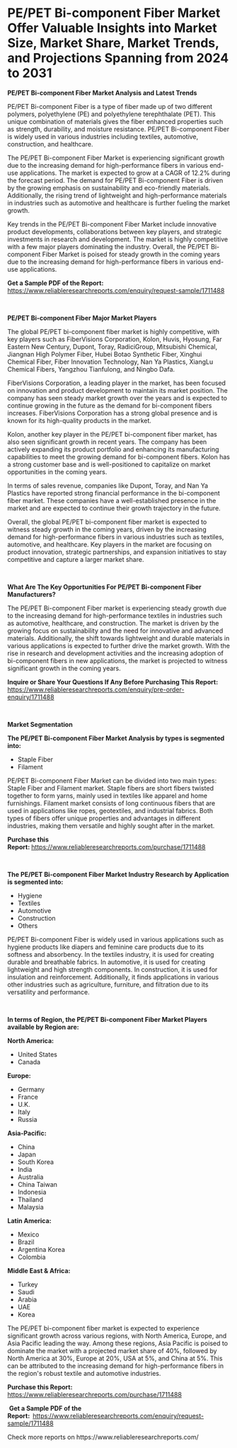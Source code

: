 <p><h1>PE/PET Bi-component Fiber Market Offer Valuable Insights into Market Size, Market Share, Market Trends, and Projections Spanning from 2024 to 2031</h1></p><p><strong>PE/PET Bi-component Fiber Market Analysis and Latest Trends</strong></p>
<p><p>PE/PET Bi-component Fiber is a type of fiber made up of two different polymers, polyethylene (PE) and polyethylene terephthalate (PET). This unique combination of materials gives the fiber enhanced properties such as strength, durability, and moisture resistance. PE/PET Bi-component Fiber is widely used in various industries including textiles, automotive, construction, and healthcare.</p><p>The PE/PET Bi-component Fiber Market is experiencing significant growth due to the increasing demand for high-performance fibers in various end-use applications. The market is expected to grow at a CAGR of 12.2% during the forecast period. The demand for PE/PET Bi-component Fiber is driven by the growing emphasis on sustainability and eco-friendly materials. Additionally, the rising trend of lightweight and high-performance materials in industries such as automotive and healthcare is further fueling the market growth.</p><p>Key trends in the PE/PET Bi-component Fiber Market include innovative product developments, collaborations between key players, and strategic investments in research and development. The market is highly competitive with a few major players dominating the industry. Overall, the PE/PET Bi-component Fiber Market is poised for steady growth in the coming years due to the increasing demand for high-performance fibers in various end-use applications.</p></p>
<p><strong>Get a Sample PDF of the Report:&nbsp;</strong> <a href="https://www.reliableresearchreports.com/enquiry/request-sample/1711488">https://www.reliableresearchreports.com/enquiry/request-sample/1711488</a></p>
<p>&nbsp;</p>
<p><strong>PE/PET Bi-component Fiber Major Market Players</strong></p>
<p><p>The global PE/PET bi-component fiber market is highly competitive, with key players such as FiberVisions Corporation, Kolon, Huvis, Hyosung, Far Eastern New Century, Dupont, Toray, RadiciGroup, Mitsubishi Chemical, Jiangnan High Polymer Fiber, Hubei Botao Synthetic Fiber, Xinghui Chemical Fiber, Fiber Innovation Technology, Nan Ya Plastics, XiangLu Chemical Fibers, Yangzhou Tianfulong, and Ningbo Dafa.</p><p>FiberVisions Corporation, a leading player in the market, has been focused on innovation and product development to maintain its market position. The company has seen steady market growth over the years and is expected to continue growing in the future as the demand for bi-component fibers increases. FiberVisions Corporation has a strong global presence and is known for its high-quality products in the market.</p><p>Kolon, another key player in the PE/PET bi-component fiber market, has also seen significant growth in recent years. The company has been actively expanding its product portfolio and enhancing its manufacturing capabilities to meet the growing demand for bi-component fibers. Kolon has a strong customer base and is well-positioned to capitalize on market opportunities in the coming years.</p><p>In terms of sales revenue, companies like Dupont, Toray, and Nan Ya Plastics have reported strong financial performance in the bi-component fiber market. These companies have a well-established presence in the market and are expected to continue their growth trajectory in the future.</p><p>Overall, the global PE/PET bi-component fiber market is expected to witness steady growth in the coming years, driven by the increasing demand for high-performance fibers in various industries such as textiles, automotive, and healthcare. Key players in the market are focusing on product innovation, strategic partnerships, and expansion initiatives to stay competitive and capture a larger market share.</p></p>
<p>&nbsp;</p>
<p><strong>What Are The Key Opportunities For PE/PET Bi-component Fiber Manufacturers?</strong></p>
<p><p>The PE/PET Bi-component Fiber market is experiencing steady growth due to the increasing demand for high-performance textiles in industries such as automotive, healthcare, and construction. The market is driven by the growing focus on sustainability and the need for innovative and advanced materials. Additionally, the shift towards lightweight and durable materials in various applications is expected to further drive the market growth. With the rise in research and development activities and the increasing adoption of bi-component fibers in new applications, the market is projected to witness significant growth in the coming years.</p></p>
<p><strong>Inquire or Share Your Questions If Any Before Purchasing This Report:</strong> <a href="https://www.reliableresearchreports.com/enquiry/pre-order-enquiry/1711488">https://www.reliableresearchreports.com/enquiry/pre-order-enquiry/1711488</a></p>
<p>&nbsp;</p>
<p><strong>Market Segmentation</strong></p>
<p><strong>The PE/PET Bi-component Fiber Market Analysis by types is segmented into:</strong></p>
<p><ul><li>Staple Fiber</li><li>Filament</li></ul></p>
<p><p>PE/PET Bi-component Fiber Market can be divided into two main types: Staple Fiber and Filament market. Staple fibers are short fibers twisted together to form yarns, mainly used in textiles like apparel and home furnishings. Filament market consists of long continuous fibers that are used in applications like ropes, geotextiles, and industrial fabrics. Both types of fibers offer unique properties and advantages in different industries, making them versatile and highly sought after in the market.</p></p>
<p><strong>Purchase this Report:&nbsp;</strong><a href="https://www.reliableresearchreports.com/purchase/1711488">https://www.reliableresearchreports.com/purchase/1711488</a></p>
<p>&nbsp;</p>
<p><strong>The PE/PET Bi-component Fiber Market Industry Research by Application is segmented into:</strong></p>
<p><ul><li>Hygiene</li><li>Textiles</li><li>Automotive</li><li>Construction</li><li>Others</li></ul></p>
<p><p>PE/PET Bi-component Fiber is widely used in various applications such as hygiene products like diapers and feminine care products due to its softness and absorbency. In the textiles industry, it is used for creating durable and breathable fabrics. In automotive, it is used for creating lightweight and high strength components. In construction, it is used for insulation and reinforcement. Additionally, it finds applications in various other industries such as agriculture, furniture, and filtration due to its versatility and performance.</p></p>
<p>&nbsp;</p>
<p><strong>In terms of Region, the PE/PET Bi-component Fiber Market Players available by Region are:</strong></p>
<p>
    <p> <strong> North America: </strong>
        <ul>
            <li>United States</li>
            <li>Canada</li>
        </ul>
        </p> 
    <p> <strong> Europe: </strong>
        <ul>
            <li>Germany</li>
            <li>France</li>
            <li>U.K.</li>
            <li>Italy</li>
            <li>Russia</li>
        </ul>
        </p> 
    <p> <strong> Asia-Pacific: </strong>
        <ul>
            <li>China</li>
            <li>Japan</li>
            <li>South Korea</li>
            <li>India</li>
            <li>Australia</li>
            <li>China Taiwan</li>
            <li>Indonesia</li>
            <li>Thailand</li>
            <li>Malaysia</li>
        </ul>
        </p> 
    <p> <strong> Latin America: </strong>
        <ul>
            <li>Mexico</li>
            <li>Brazil</li>
            <li>Argentina Korea</li>
            <li>Colombia</li>
        </ul>
        </p> 
    <p> <strong> Middle East & Africa: </strong>
        <ul>
            <li>Turkey</li>
            <li>Saudi</li>
            <li>Arabia</li>
            <li>UAE</li>
            <li>Korea</li>
        </ul>
    </p>
    </p>
<p><p>The PE/PET bi-component fiber market is expected to experience significant growth across various regions, with North America, Europe, and Asia Pacific leading the way. Among these regions, Asia Pacific is poised to dominate the market with a projected market share of 40%, followed by North America at 30%, Europe at 20%, USA at 5%, and China at 5%. This can be attributed to the increasing demand for high-performance fibers in the region's robust textile and automotive industries.</p></p>
<p><strong>Purchase this Report: </strong><a href="https://www.reliableresearchreports.com/purchase/1711488">https://www.reliableresearchreports.com/purchase/1711488</a></p>
<p>&nbsp;<strong>Get a Sample PDF of the Report:&nbsp;&nbsp;</strong><a href="https://www.reliableresearchreports.com/enquiry/request-sample/1711488">https://www.reliableresearchreports.com/enquiry/request-sample/1711488</a></p>
<p><strong></strong></p>
<p>Check more reports on https://www.reliableresearchreports.com/</p>